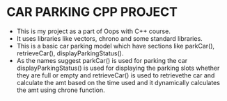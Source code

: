 # CAR PARKING CPP PROJECT #

- This is my project as a part of Oops with C++ course.
- It uses libraries like vectors, chrono and some standard libraries.
- This is a basic car parking model which have sections like parkCar(), retrieveCar(), displayParkingStatus().
- As the names suggest parkCar() is used for parking the car displayParkingStatus() is used for displaying the parking slots whether they are full or empty and retrieveCar() is used to retrievethe car and calculate the amt based on the time used and it dynamically calculates the amt using chrone function.
